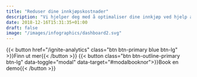 ```yaml
---
title: "Reduser dine innkjøpskostnader"
description: "Vi hjelper deg med å optimaliser dine innkjøp ved hjelp av vårt verktøy Ignite Analytics og våre konsulenter som er eksperter på strategiske innkjøp"
date: 2018-12-16T15:31:35+01:00
draft: false
image: "/images/infographics/dashboard2.svg"
---
```


{{< button href="/ignite-analytics" class="btn btn-primary blue btn-lg" >}}Finn ut mer{{< /button >}}
{{< button class="btn btn-outline-primary btn-lg" data-toggle="modal" data-target="#modalbooknor">}}Book en demo{{< /button >}}

